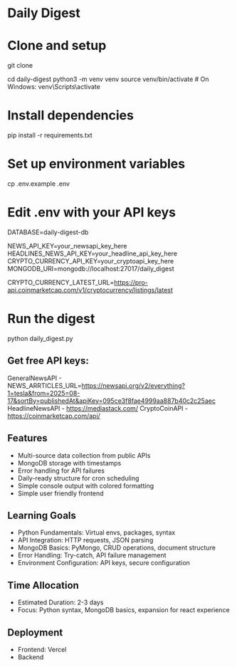 # Daily Digest

# Clone and setup
git clone <repository-url>

cd daily-digest
  python3 -m venv venv
  source venv/bin/activate  # On Windows: venv\Scripts\activate

# Install dependencies
pip install -r requirements.txt

# Set up environment variables
cp .env.example .env
# Edit .env with your API keys

  DATABASE=daily-digest-db
  
  NEWS_API_KEY=your_newsapi_key_here
  HEADLINES_NEWS_API_KEY=your_headline_api_key_here
  CRYPTO_CURRENCY_API_KEY=your_cryptoapi_key_here
  MONGODB_URI=mongodb://localhost:27017/daily_digest

  CRYPTO_CURRENCY_LATEST_URL=https://pro-api.coinmarketcap.com/v1/cryptocurrency/listings/latest

# Run the digest
  python daily_digest.py

## Get free API keys:
  GeneralNewsAPI -  NEWS_ARRTICLES_URL=https://newsapi.org/v2/everything?1=tesla&from=2025=08-17&sortBy=publishedAt&apiKey=095ce3f8fae4999aa887b40c2c25aec
  HeadlineNewsAPI - https://mediastack.com/
  CryptoCoinAPI - https://coinmarketcap.com/api/

## Features
  - Multi-source data collection from public APIs
  - MongoDB storage with timestamps
  - Error handling for API failures
  - Daily-ready structure for cron scheduling
  - Simple console output with colored formatting
  - Simple user friendly frontend

## Learning Goals 
  - Python Fundamentals: Virtual envs, packages, syntax
  - API Integration: HTTP requests, JSON parsing
  - MongoDB Basics: PyMongo, CRUD operations, document structure
  - Error Handling: Try-catch, API failure management
  - Environment Configuration: API keys, secure configuration

## Time Allocation
  - Estimated Duration: 2-3 days
  - Focus: Python syntax, MongoDB basics, expansion for react experience

## Deployment
- Frontend: Vercel
- Backend
